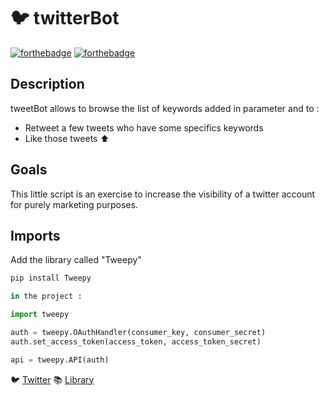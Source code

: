 # :bird: twitterBot
[![forthebadge](https://forthebadge.com/images/badges/made-with-python.svg)](https://forthebadge.com) [![forthebadge](https://forthebadge.com/images/badges/for-robots.svg)](https://forthebadge.com)

## Description

tweetBot allows to browse the list of keywords added in parameter and to : 

- Retweet a few tweets who have some specifics keywords 
- Like those tweets :arrow_up:

## Goals 

This little script is an exercise to increase the visibility of a twitter account for purely marketing purposes.

## Imports 
Add the library called "Tweepy" 
```python
pip install Tweepy

in the project : 

import tweepy

auth = tweepy.OAuthHandler(consumer_key, consumer_secret)
auth.set_access_token(access_token, access_token_secret)

api = tweepy.API(auth)

``` 
:bird: [Twitter](https://twitter.com/PierreDelmas12) 
:books: [Library](https://docs.tweepy.org/en/stable/index.html)
